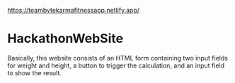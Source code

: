 https://teambytekarmafitnessapp.netlify.app/

# HackathonWebSite

Basically, this website consists of an HTML form containing two input fields for weight and height, a button to trigger the calculation, and an input field to show the result.
